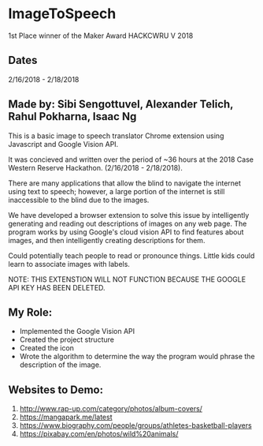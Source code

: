 # ImageToSpeech 
1st Place winner of the Maker Award HACKCWRU V 2018
## Dates
2/16/2018 - 2/18/2018
## Made by: Sibi Sengottuvel, Alexander Telich, Rahul Pokharna, Isaac Ng

This is a basic image to speech translator Chrome extension using Javascript and Google Vision API.

It was concieved and written over the period of ~36 hours at the 2018 Case Western Reserve Hackathon. (2/16/2018 - 2/18/2018).

There are many applications that allow the blind to navigate the internet using text to speech; however, a large portion of the internet is still inaccessible to the blind due to the images.

We have developed a browser extension to solve this issue by intelligently generating and reading out descriptions of images on any web page. The program works by using Google's cloud vision API to find features about images, and then intelligently creating descriptions for them.

Could potentially teach people to read or pronounce things. Little kids could learn to associate images with labels.

NOTE: THIS EXTENSTION WILL NOT FUNCTION BECAUSE THE GOOGLE API KEY HAS BEEN DELETED.
## My Role:
- Implemented the Google Vision API
- Created the project structure
- Created the icon
- Wrote the algorithm to determine the way the program would phrase the description of the image.
## Websites to Demo:
1. http://www.rap-up.com/category/photos/album-covers/ 
2. https://mangapark.me/latest
3. https://www.biography.com/people/groups/athletes-basketball-players
4. https://pixabay.com/en/photos/wild%20animals/
